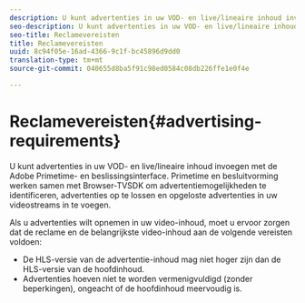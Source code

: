 ```yaml
---
description: U kunt advertenties in uw VOD- en live/lineaire inhoud invoegen met de Adobe Primetime- en beslissingsinterface. Primetime en besluitvorming werken samen met Browser-TVSDK om advertentiemogelijkheden te identificeren, advertenties op te lossen en opgeloste advertenties in uw videostreams in te voegen.
seo-description: U kunt advertenties in uw VOD- en live/lineaire inhoud invoegen met de Adobe Primetime- en beslissingsinterface. Primetime en besluitvorming werken samen met Browser-TVSDK om advertentiemogelijkheden te identificeren, advertenties op te lossen en opgeloste advertenties in uw videostreams in te voegen.
seo-title: Reclamevereisten
title: Reclamevereisten
uuid: 8c94f05e-16ad-4366-9c1f-bc45896d9dd0
translation-type: tm+mt
source-git-commit: 040655d8ba5f91c98ed0584c08db226ffe1e0f4e

---
```



# Reclamevereisten{#advertising-requirements}

U kunt advertenties in uw VOD- en live/lineaire inhoud invoegen met de Adobe Primetime- en beslissingsinterface. Primetime en besluitvorming werken samen met Browser-TVSDK om advertentiemogelijkheden te identificeren, advertenties op te lossen en opgeloste advertenties in uw videostreams in te voegen.

Als u advertenties wilt opnemen in uw video-inhoud, moet u ervoor zorgen dat de reclame en de belangrijkste video-inhoud aan de volgende vereisten voldoen:

* De HLS-versie van de advertentie-inhoud mag niet hoger zijn dan de HLS-versie van de hoofdinhoud.
* Advertenties hoeven niet te worden vermenigvuldigd (zonder beperkingen), ongeacht of de hoofdinhoud meervoudig is.

